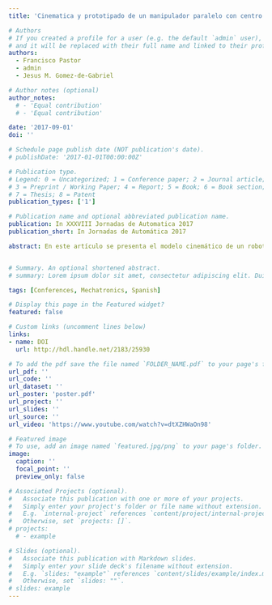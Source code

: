```yaml
---
title: 'Cinematica y prototipado de un manipulador paralelo con centro de rotacion remoto para robotica quirurgica'

# Authors
# If you created a profile for a user (e.g. the default `admin` user), write the username (folder name) here
# and it will be replaced with their full name and linked to their profile.
authors:
  - Francisco Pastor
  - admin
  - Jesus M. Gomez-de-Gabriel

# Author notes (optional)
author_notes:
  # - 'Equal contribution'
  # - 'Equal contribution'

date: '2017-09-01'
doi: ''

# Schedule page publish date (NOT publication's date).
# publishDate: '2017-01-01T00:00:00Z'

# Publication type.
# Legend: 0 = Uncategorized; 1 = Conference paper; 2 = Journal article;
# 3 = Preprint / Working Paper; 4 = Report; 5 = Book; 6 = Book section;
# 7 = Thesis; 8 = Patent
publication_types: ['1']

# Publication name and optional abbreviated publication name.
publication: In XXXVIII Jornadas de Automatica 2017
publication_short: In Jornadas de Automática 2017

abstract: En este artículo se presenta el modelo cinemático de un robot paralelo y la construcción de un prototipo de dos grados de libertad, cuyo objeto es servir como posicionador de instrumentos de cirugía laparoscópica. El robot tiene una configuración en paralelo, con estructura de mecanismo de cinco barras con ejes no paralelos, con dos articulaciones activas. La particularidad de este mecanismo reside en su forma no planar, es decir, los ejes de las articulaciones del robot no se encuentran en un mismo plano, sino que sus extensiones se cortan en un punto remoto, sobre el cual pivota el elemento terminal del manipulador. El espacio de trabajo de este prototipo en un casquete esférico con centro en el puerto de entrada en el paciente. Al no tratarse de un manipulador de cadena abierta, su cinemática es más compleja. En este trabajo se presenta el modelo cinemático inverso para control en coordenadas esféricas, y su validación mediante la construcción de un prototipo.


# Summary. An optional shortened abstract.
# summary: Lorem ipsum dolor sit amet, consectetur adipiscing elit. Duis posuere tellus ac convallis placerat. Proin tincidunt magna sed ex sollicitudin condimentum.

tags: [Conferences, Mechatronics, Spanish]

# Display this page in the Featured widget?
featured: false

# Custom links (uncomment lines below)
links:
- name: DOI
  url: http://hdl.handle.net/2183/25930

# To add the pdf save the file named `FOLDER_NAME.pdf` to your page's folder.
url_pdf: ''
url_code: ''
url_dataset: ''
url_poster: 'poster.pdf'
url_project: ''
url_slides: ''
url_source: ''
url_video: 'https://www.youtube.com/watch?v=dtXZHWaOn98'

# Featured image
# To use, add an image named `featured.jpg/png` to your page's folder.
image:
  caption: ''
  focal_point: ''
  preview_only: false

# Associated Projects (optional).
#   Associate this publication with one or more of your projects.
#   Simply enter your project's folder or file name without extension.
#   E.g. `internal-project` references `content/project/internal-project/index.md`.
#   Otherwise, set `projects: []`.
# projects:
  # - example

# Slides (optional).
#   Associate this publication with Markdown slides.
#   Simply enter your slide deck's filename without extension.
#   E.g. `slides: "example"` references `content/slides/example/index.md`.
#   Otherwise, set `slides: ""`.
# slides: example
---
```


<!-- {{% callout note %}}
Click the _Cite_ button above to demo the feature to enable visitors to import publication metadata into their reference management software.
{{% /callout %}}

{{% callout note %}}
Create your slides in Markdown - click the _Slides_ button to check out the example.
{{% /callout %}}

Supplementary notes can be added here, including [code, math, and images](https://wowchemy.com/docs/writing-markdown-latex/). -->
